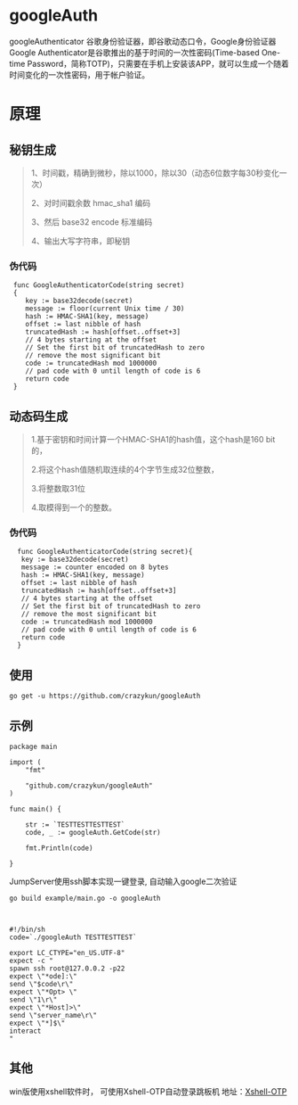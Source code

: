 # googleAuth
googleAuthenticator 谷歌身份验证器，即谷歌动态口令，Google身份验证器Google Authenticator是谷歌推出的基于时间的一次性密码(Time-based One-time Password，简称TOTP)，只需要在手机上安装该APP，就可以生成一个随着时间变化的一次性密码，用于帐户验证。

# 原理
## 秘钥生成

> 1、时间戳，精确到微秒，除以1000，除以30（动态6位数字每30秒变化一次） 
>
> 2、对时间戳余数 hmac_sha1 编码 
>
> 3、然后 base32 encode 标准编码 
>
> 4、输出大写字符串，即秘钥 
>


### 伪代码
```
 func GoogleAuthenticatorCode(string secret)      
 {
    key := base32decode(secret)   
    message := floor(current Unix time / 30)      
    hash := HMAC-SHA1(key, message)      
    offset := last nibble of hash      
    truncatedHash := hash[offset..offset+3]  
    // 4 bytes starting at the offset      
    // Set the first bit of truncatedHash to zero  
    // remove the most significant bit      
    code := truncatedHash mod 1000000      
    // pad code with 0 until length of code is 6      
    return code
 }
```

## 动态码生成
> 1.基于密钥和时间计算一个HMAC-SHA1的hash值，这个hash是160 bit的，
>
> 2.将这个hash值随机取连续的4个字节生成32位整数，
>
> 3.将整数取31位
>
> 4.取模得到一个的整数。

### 伪代码

```
  func GoogleAuthenticatorCode(string secret){
   key := base32decode(secret)      
   message := counter encoded on 8 bytes      
   hash := HMAC-SHA1(key, message)      
   offset := last nibble of hash      
   truncatedHash := hash[offset..offset+3]  
   // 4 bytes starting at the offset      
   // Set the first bit of truncatedHash to zero  
   // remove the most significant bit      
   code := truncatedHash mod 1000000      
   // pad code with 0 until length of code is 6      
   return code
  }
```

## 使用
```
go get -u https://github.com/crazykun/googleAuth
```


## 示例

```
package main

import (
	"fmt"

	"github.com/crazykun/googleAuth"
)

func main() {

	str := `TESTTESTTESTTEST`
	code, _ := googleAuth.GetCode(str)

	fmt.Println(code) 

}
```

JumpServer使用ssh脚本实现一键登录, 自动输入google二次验证
```
go build example/main.go -o googleAuth



#!/bin/sh
code=`./googleAuth TESTTESTTEST`

export LC_CTYPE="en_US.UTF-8"
expect -c "
spawn ssh root@127.0.0.2 -p22
expect \"*ode]:\"
send \"$code\r\"
expect \"*Opt> \"
send \"1\r\"
expect \"*Host]>\"
send \"server_name\r\"
expect \"*]$\"
interact
"
```


## 其他
win版使用xshell软件时， 可使用Xshell-OTP自动登录跳板机
地址：[Xshell-OTP](https://github.com/ms2008/Xshell-OTP)
